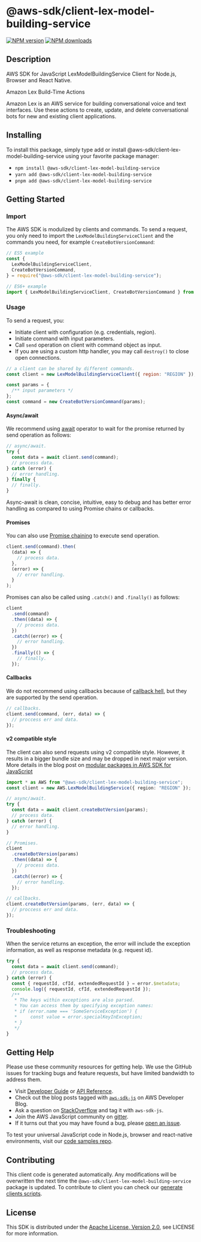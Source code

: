 # @aws-sdk/client-lex-model-building-service

[![NPM version](https://img.shields.io/npm/v/@aws-sdk/client-lex-model-building-service/latest.svg)](https://www.npmjs.com/package/@aws-sdk/client-lex-model-building-service)
[![NPM downloads](https://img.shields.io/npm/dm/@aws-sdk/client-lex-model-building-service.svg)](https://www.npmjs.com/package/@aws-sdk/client-lex-model-building-service)

## Description

AWS SDK for JavaScript LexModelBuildingService Client for Node.js, Browser and React Native.

<fullname>Amazon Lex Build-Time Actions</fullname>

<p> Amazon Lex is an AWS service for building conversational voice and text
interfaces. Use these actions to create, update, and delete conversational
bots for new and existing client applications. </p>

## Installing

To install this package, simply type add or install @aws-sdk/client-lex-model-building-service
using your favorite package manager:

- `npm install @aws-sdk/client-lex-model-building-service`
- `yarn add @aws-sdk/client-lex-model-building-service`
- `pnpm add @aws-sdk/client-lex-model-building-service`

## Getting Started

### Import

The AWS SDK is modulized by clients and commands.
To send a request, you only need to import the `LexModelBuildingServiceClient` and
the commands you need, for example `CreateBotVersionCommand`:

```js
// ES5 example
const {
  LexModelBuildingServiceClient,
  CreateBotVersionCommand,
} = require("@aws-sdk/client-lex-model-building-service");
```

```ts
// ES6+ example
import { LexModelBuildingServiceClient, CreateBotVersionCommand } from "@aws-sdk/client-lex-model-building-service";
```

### Usage

To send a request, you:

- Initiate client with configuration (e.g. credentials, region).
- Initiate command with input parameters.
- Call `send` operation on client with command object as input.
- If you are using a custom http handler, you may call `destroy()` to close open connections.

```js
// a client can be shared by different commands.
const client = new LexModelBuildingServiceClient({ region: "REGION" });

const params = {
  /** input parameters */
};
const command = new CreateBotVersionCommand(params);
```

#### Async/await

We recommend using [await](https://developer.mozilla.org/en-US/docs/Web/JavaScript/Reference/Operators/await)
operator to wait for the promise returned by send operation as follows:

```js
// async/await.
try {
  const data = await client.send(command);
  // process data.
} catch (error) {
  // error handling.
} finally {
  // finally.
}
```

Async-await is clean, concise, intuitive, easy to debug and has better error handling
as compared to using Promise chains or callbacks.

#### Promises

You can also use [Promise chaining](https://developer.mozilla.org/en-US/docs/Web/JavaScript/Guide/Using_promises#chaining)
to execute send operation.

```js
client.send(command).then(
  (data) => {
    // process data.
  },
  (error) => {
    // error handling.
  }
);
```

Promises can also be called using `.catch()` and `.finally()` as follows:

```js
client
  .send(command)
  .then((data) => {
    // process data.
  })
  .catch((error) => {
    // error handling.
  })
  .finally(() => {
    // finally.
  });
```

#### Callbacks

We do not recommend using callbacks because of [callback hell](http://callbackhell.com/),
but they are supported by the send operation.

```js
// callbacks.
client.send(command, (err, data) => {
  // proccess err and data.
});
```

#### v2 compatible style

The client can also send requests using v2 compatible style.
However, it results in a bigger bundle size and may be dropped in next major version. More details in the blog post
on [modular packages in AWS SDK for JavaScript](https://aws.amazon.com/blogs/developer/modular-packages-in-aws-sdk-for-javascript/)

```ts
import * as AWS from "@aws-sdk/client-lex-model-building-service";
const client = new AWS.LexModelBuildingService({ region: "REGION" });

// async/await.
try {
  const data = await client.createBotVersion(params);
  // process data.
} catch (error) {
  // error handling.
}

// Promises.
client
  .createBotVersion(params)
  .then((data) => {
    // process data.
  })
  .catch((error) => {
    // error handling.
  });

// callbacks.
client.createBotVersion(params, (err, data) => {
  // proccess err and data.
});
```

### Troubleshooting

When the service returns an exception, the error will include the exception information,
as well as response metadata (e.g. request id).

```js
try {
  const data = await client.send(command);
  // process data.
} catch (error) {
  const { requestId, cfId, extendedRequestId } = error.$metadata;
  console.log({ requestId, cfId, extendedRequestId });
  /**
   * The keys within exceptions are also parsed.
   * You can access them by specifying exception names:
   * if (error.name === 'SomeServiceException') {
   *     const value = error.specialKeyInException;
   * }
   */
}
```

## Getting Help

Please use these community resources for getting help.
We use the GitHub issues for tracking bugs and feature requests, but have limited bandwidth to address them.

- Visit [Developer Guide](https://docs.aws.amazon.com/sdk-for-javascript/v3/developer-guide/welcome.html)
  or [API Reference](https://docs.aws.amazon.com/AWSJavaScriptSDK/v3/latest/index.html).
- Check out the blog posts tagged with [`aws-sdk-js`](https://aws.amazon.com/blogs/developer/tag/aws-sdk-js/)
  on AWS Developer Blog.
- Ask a question on [StackOverflow](https://stackoverflow.com/questions/tagged/aws-sdk-js) and tag it with `aws-sdk-js`.
- Join the AWS JavaScript community on [gitter](https://gitter.im/aws/aws-sdk-js-v3).
- If it turns out that you may have found a bug, please [open an issue](https://github.com/aws/aws-sdk-js-v3/issues/new/choose).

To test your universal JavaScript code in Node.js, browser and react-native environments,
visit our [code samples repo](https://github.com/aws-samples/aws-sdk-js-tests).

## Contributing

This client code is generated automatically. Any modifications will be overwritten the next time the `@aws-sdk/client-lex-model-building-service` package is updated.
To contribute to client you can check our [generate clients scripts](https://github.com/aws/aws-sdk-js-v3/tree/main/scripts/generate-clients).

## License

This SDK is distributed under the
[Apache License, Version 2.0](http://www.apache.org/licenses/LICENSE-2.0),
see LICENSE for more information.
